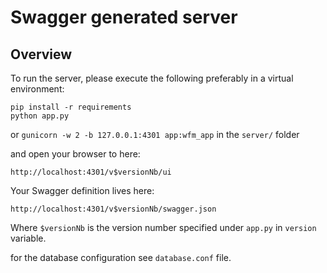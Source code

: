 # Swagger generated server

## Overview

To run the server, please execute the following preferably in a virtual environment:

```
pip install -r requirements
python app.py
```
or `gunicorn -w 2 -b 127.0.0.1:4301 app:wfm_app` in the `server/` folder

and open your browser to here:

```
http://localhost:4301/v$versionNb/ui
```

Your Swagger definition lives here:

```
http://localhost:4301/v$versionNb/swagger.json
```

Where `$versionNb` is the version number specified under `app.py` in `version` variable.

for the database configuration see `database.conf` file.
